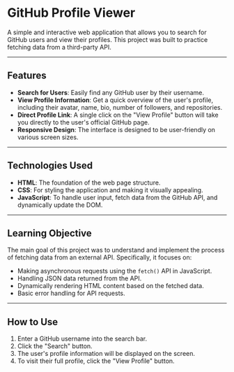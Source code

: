 # GitHub Profile Viewer

A simple and interactive web application that allows you to search for GitHub users and view their profiles. This project was built to practice fetching data from a third-party API.

-----

## Features

  * **Search for Users**: Easily find any GitHub user by their username.
  * **View Profile Information**: Get a quick overview of the user's profile, including their avatar, name, bio, number of followers, and repositories.
  * **Direct Profile Link**: A single click on the "View Profile" button will take you directly to the user's official GitHub page.
  * **Responsive Design**: The interface is designed to be user-friendly on various screen sizes.

-----

## Technologies Used

  * **HTML**: The foundation of the web page structure.
  * **CSS**: For styling the application and making it visually appealing.
  * **JavaScript**: To handle user input, fetch data from the GitHub API, and dynamically update the DOM.

-----

## Learning Objective

The main goal of this project was to understand and implement the process of fetching data from an external API. Specifically, it focuses on:

  * Making asynchronous requests using the `fetch()` API in JavaScript.
  * Handling JSON data returned from the API.
  * Dynamically rendering HTML content based on the fetched data.
  * Basic error handling for API requests.

-----


## How to Use

1.  Enter a GitHub username into the search bar.
2.  Click the "Search" button.
3.  The user's profile information will be displayed on the screen.
4.  To visit their full profile, click the "View Profile" button.

